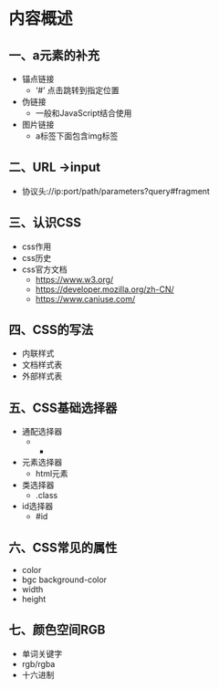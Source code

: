 # 内容概述

## 一、a元素的补充

* 锚点链接
  * ‘#’ 点击跳转到指定位置
* 伪链接
  * 一般和JavaScript结合使用
* 图片链接
  * a标签下面包含img标签



## 二、URL ->input

* 协议头://ip:port/path/parameters?query#fragment



## 三、认识CSS

* css作用
* css历史
* css官方文档
  * https://www.w3.org/
  * https://developer.mozilla.org/zh-CN/
  * https://www.caniuse.com/



## 四、CSS的写法

* 内联样式
* 文档样式表
* 外部样式表



## 五、CSS基础选择器

* 通配选择器
  * *
* 元素选择器
  * html元素
* 类选择器
  * .class
* id选择器
  * #id



## 六、CSS常见的属性

* color
* bgc background-color
* width
* height



## 七、颜色空间RGB 

* 单词关键字
* rgb/rgba
* 十六进制